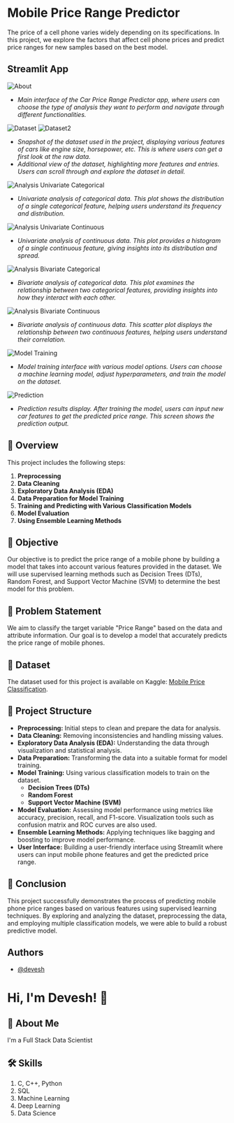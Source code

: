 # Mobile Price Range Predictor

The price of a cell phone varies widely depending on its specifications. In this project, we explore the factors that affect cell phone prices and predict price ranges for new samples based on the best model.


## Streamlit App

![About](https://github.com/Devesh061102/04-Mobile-Price-Predictor/blob/main/Screenshots/Screenshot%202024-05-28%20180612.png?raw=true)
- *Main interface of the Car Price Range Predictor app, where users can choose the type of analysis they want to perform and navigate through different functionalities.*

![Dataset](https://github.com/Devesh061102/04-Mobile-Price-Predictor/blob/main/Screenshots/Screenshot%202024-05-28%20182222.png?raw=true)
![Dataset2](https://github.com/Devesh061102/04-Mobile-Price-Predictor/blob/main/Screenshots/Screenshot%202024-05-28%20182259.png?raw=true)
- *Snapshot of the dataset used in the project, displaying various features of cars like engine size, horsepower, etc. This is where users can get a first look at the raw data.*
- *Additional view of the dataset, highlighting more features and entries. Users can scroll through and explore the dataset in detail.*

![Analysis Univariate Categorical](https://github.com/Devesh061102/04-Mobile-Price-Predictor/blob/main/Screenshots/Screenshot%202024-05-28%20182448.png?raw=true)
- *Univariate analysis of categorical data. This plot shows the distribution of a single categorical feature, helping users understand its frequency and distribution.*

![Analysis Univariate Continuous](https://github.com/Devesh061102/04-Mobile-Price-Predictor/blob/main/Screenshots/Screenshot%202024-05-28%20182642.png?raw=true)
- *Univariate analysis of continuous data. This plot provides a histogram of a single continuous feature, giving insights into its distribution and spread.*

![Analysis Bivariate Categorical](https://github.com/Devesh061102/04-Mobile-Price-Predictor/blob/main/Screenshots/Screenshot%202024-05-28%20182758.png?raw=true)
- *Bivariate analysis of categorical data. This plot examines the relationship between two categorical features, providing insights into how they interact with each other.*

![Analysis Bivariate Continuous](https://github.com/Devesh061102/04-Mobile-Price-Predictor/blob/main/Screenshots/Screenshot%202024-05-28%20191732.png?raw=true)
- *Bivariate analysis of continuous data. This scatter plot displays the relationship between two continuous features, helping users understand their correlation.*

![Model Training](https://github.com/Devesh061102/04-Mobile-Price-Predictor/blob/main/Screenshots/Screenshot%202024-05-28%20190723.png?raw=true)
- *Model training interface with various model options. Users can choose a machine learning model, adjust hyperparameters, and train the model on the dataset.*

![Prediction](https://github.com/Devesh061102/04-Mobile-Price-Predictor/blob/main/Screenshots/Screenshot%202024-05-28%20191434.png?raw=true)
- *Prediction results display. After training the model, users can input new car features to get the predicted price range. This screen shows the prediction output.*


## 📱 Overview

This project includes the following steps:

1. **Preprocessing**
2. **Data Cleaning**
3. **Exploratory Data Analysis (EDA)**
4. **Data Preparation for Model Training**
5. **Training and Predicting with Various Classification Models**
6. **Model Evaluation**
7. **Using Ensemble Learning Methods**

## 📱 Objective

Our objective is to predict the price range of a mobile phone by building a model that takes into account various features provided in the dataset. We will use supervised learning methods such as Decision Trees (DTs), Random Forest, and Support Vector Machine (SVM) to determine the best model for this problem.

## 📱 Problem Statement

We aim to classify the target variable "Price Range" based on the data and attribute information. Our goal is to develop a model that accurately predicts the price range of mobile phones.

## 📔 Dataset

The dataset used for this project is available on Kaggle: [Mobile Price Classification](https://www.kaggle.com/iabhishekofficial/mobile-price-classification).

## 📱 Project Structure

- **Preprocessing:** Initial steps to clean and prepare the data for analysis.
- **Data Cleaning:** Removing inconsistencies and handling missing values.
- **Exploratory Data Analysis (EDA):** Understanding the data through visualization and statistical analysis.
- **Data Preparation:** Transforming the data into a suitable format for model training.
- **Model Training:** Using various classification models to train on the dataset.
  - **Decision Trees (DTs)**
  - **Random Forest**
  - **Support Vector Machine (SVM)**
- **Model Evaluation:** Assessing model performance using metrics like accuracy, precision, recall, and F1-score. Visualization tools such as confusion matrix and ROC curves are also used.
- **Ensemble Learning Methods:** Applying techniques like bagging and boosting to improve model performance.
- **User Interface:** Building a user-friendly interface using Streamlit where users can input mobile phone features and get the predicted price range.


## 📱 Conclusion
This project successfully demonstrates the process of predicting mobile phone price ranges based on various features using supervised learning techniques. By exploring and analyzing the dataset, preprocessing the data, and employing multiple classification models, we were able to build a robust predictive model.

## Authors

- [@devesh](https://github.com/Devesh061102)

# Hi, I'm Devesh! 👋

## 🚀 About Me

I'm a Full Stack Data Scientist

## 🛠 Skills

1. C, C++, Python
2. SQL
3. Machine Learning
4. Deep Learning
5. Data Science
